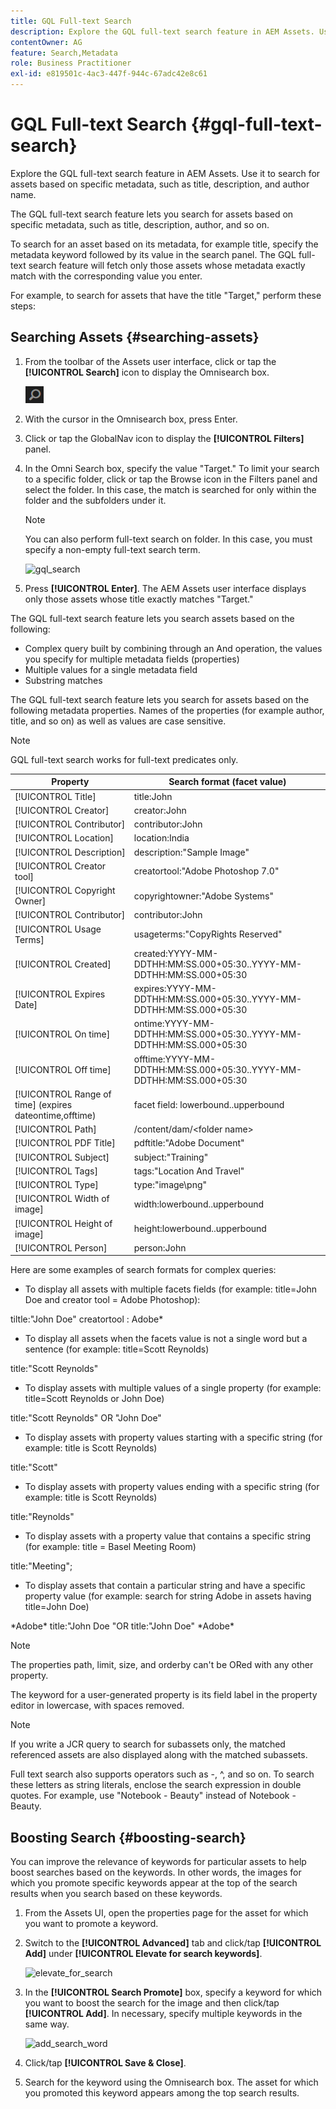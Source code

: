 ```yaml
---
title: GQL Full-text Search
description: Explore the GQL full-text search feature in AEM Assets. Use it to search for assets based on specific metadata, such as title, description, and author name.
contentOwner: AG
feature: Search,Metadata
role: Business Practitioner
exl-id: e819501c-4ac3-447f-944c-67adc42e8c61
---
```

# GQL Full-text Search {#gql-full-text-search}

Explore the GQL full-text search feature in AEM Assets. Use it to search for assets based on specific metadata, such as title, description, and author name.

The GQL full-text search feature lets you search for assets based on specific metadata, such as title, description, author, and so on.

To search for an asset based on its metadata, for example title, specify the metadata keyword followed by its value in the search panel. The GQL full-text search feature will fetch only those assets whose metadata exactly match with the corresponding value you enter.

For example, to search for assets that have the title "Target," perform these steps:

## Searching Assets {#searching-assets}

1. From the toolbar of the Assets user interface, click or tap the **[!UICONTROL Search]** icon to display the Omnisearch box.

   ![](assets/do-not-localize/chlimage_1.png)

1. With the cursor in the Omnisearch box, press Enter.
1. Click or tap the GlobalNav icon to display the **[!UICONTROL Filters]** panel.
1. In the Omni Search box, specify the value "Target." To limit your search to a specific folder, click or tap the Browse icon in the Filters panel and select the folder. In this case, the match is searched for only within the folder and the subfolders under it.

   >[!NOTE]
   >
   >You can also perform full-text search on folder. In this case, you must specify a non-empty full-text search term.

   ![gql_search](assets/gql_search.png)

1. Press **[!UICONTROL Enter]**. The AEM Assets user interface displays only those assets whose title exactly matches "Target."

The GQL full-text search feature lets you search assets based on the following:

* Complex query built by combining through an And operation, the values you specify for multiple metadata fields (properties)
* Multiple values for a single metadata field
* Substring matches

The GQL full-text search feature lets you search for assets based on the following metadata properties. Names of the properties (for example author, title, and so on) as well as values are case sensitive.

>[!NOTE]
>
>GQL full-text search works for full-text predicates only.

 | Property | Search format (facet value) |
 |---|---|
 | [!UICONTROL Title] | title:John |
 | [!UICONTROL Creator] | creator:John |
 | [!UICONTROL Contributor] | contributor:John |
 | [!UICONTROL Location] | location:India |
 | [!UICONTROL Description] | description:"Sample Image" |
 | [!UICONTROL Creator tool] | creatortool:"Adobe Photoshop 7.0" |
 | [!UICONTROL Copyright Owner] | copyrightowner:"Adobe Systems" |
 | [!UICONTROL Contributor] | contributor:John |
 | [!UICONTROL Usage Terms] | usageterms:"CopyRights Reserved" |
 | [!UICONTROL Created] | created:YYYY-MM-DDTHH:MM:SS.000+05:30..YYYY-MM-DDTHH:MM:SS.000+05:30 |
 | [!UICONTROL Expires Date] | expires:YYYY-MM-DDTHH:MM:SS.000+05:30..YYYY-MM-DDTHH:MM:SS.000+05:30 |
 | [!UICONTROL On time] | ontime:YYYY-MM-DDTHH:MM:SS.000+05:30..YYYY-MM-DDTHH:MM:SS.000+05:30 |
 | [!UICONTROL Off time] | offtime:YYYY-MM-DDTHH:MM:SS.000+05:30..YYYY-MM-DDTHH:MM:SS.000+05:30 |
 | [!UICONTROL Range of time] (expires dateontime,offtime) | facet field: lowerbound..upperbound |
 | [!UICONTROL Path] | /content/dam/&lt;folder name&gt; |
 | [!UICONTROL PDF Title] | pdftitle:"Adobe Document" |
 | [!UICONTROL Subject] | subject:"Training" |
 | [!UICONTROL Tags] | tags:"Location And Travel" |
 | [!UICONTROL Type] | type:"image\png" |
 | [!UICONTROL Width of image] | width:lowerbound..upperbound |
 | [!UICONTROL Height of image] | height:lowerbound..upperbound |
 | [!UICONTROL Person] | person:John |

Here are some examples of search formats for complex queries:

* To display all assets with multiple facets fields (for example: title=John Doe and creator tool = Adobe Photoshop):

tiltle:"John Doe" creatortool : Adobe&ast;

* To display all assets when the facets value is not a single word but a sentence (for example: title=Scott Reynolds)

title:"Scott Reynolds"

* To display assets with multiple values of a single property (for example: title=Scott Reynolds or John Doe)

title:"Scott Reynolds" OR "John Doe"

* To display assets with property values starting with a specific string (for example: title is Scott Reynolds)

title:"Scott"

* To display assets with property values ending with a specific string (for example: title is Scott Reynolds)

title:"Reynolds"

* To display assets with a property value that contains a specific string (for example: title = Basel Meeting Room)

title:"Meeting";

* To display assets that contain a particular string and have a specific property value (for example: search for string Adobe in assets having title=John Doe)

&ast;Adobe&ast; title:"John Doe "OR title:"John Doe" &ast;Adobe&ast;

>[!NOTE]
>
>The properties path, limit, size, and orderby can't be ORed with any other property.
>
>The keyword for a user-generated property is its field label in the property editor in lowercase, with spaces removed.
>

>[!NOTE]
>
>If you write a JCR query to search for subassets only, the matched referenced assets are also displayed along with the matched subassets.

Full text search also supports operators such as -, ^, and so on. To search these letters as string literals, enclose the search expression in double quotes. For example, use "Notebook - Beauty" instead of Notebook - Beauty.

## Boosting Search {#boosting-search}

You can improve the relevance of keywords for particular assets to help boost searches based on the keywords. In other words, the images for which you promote specific keywords appear at the top of the search results when you search based on these keywords.

1. From the Assets UI, open the properties page for the asset for which you want to promote a keyword.
1. Switch to the **[!UICONTROL Advanced]** tab and click/tap **[!UICONTROL Add]** under **[!UICONTROL Elevate for search keywords]**.

   ![elevate_for_search](assets/elevate_for_search.png)

1. In the **[!UICONTROL Search Promote]** box, specify a keyword for which you want to boost the search for the image and then click/tap **[!UICONTROL Add]**. In necessary, specify multiple keywords in the same way. 

   ![add_search_word](assets/add_search_word.png)

1. Click/tap **[!UICONTROL Save & Close]**.
1. Search for the keyword using the Omnisearch box. The asset for which you promoted this keyword appears among the top search results.
